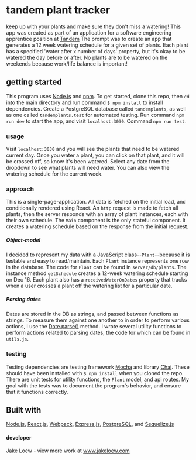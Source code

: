 # tandem plant tracker
keep up with your plants and make sure they don't miss a watering!
This app was created as part of an application for a software engineering apprentice position at [Tandem](https://madeintandem.com)
The prompt was to create an app that generates a 12 week watering schedule for a given set of plants. Each plant has a specified 'water after x number of days' property, but it's okay to be watered the day before or after. No plants are to be watered on the weekends because work/life balance is important!

## getting started
This program uses [Node.js](https://nodejs.org/en/) and [npm](https://www.npmjs.com/). 
To get started, clone this repo, then `cd` into the main directory and run command `$ npm install` to install dependencies. Create a PostgreSQL database called `tandemplants`, as well as one called `tandemplants.test` for automated testing. 
Run command `npm run dev` to start the app, and visit `localhost:3030`. Command `npm run test`.

### usage
Visit `localhost:3030` and you will see the plants that need to be watered current day. Once you water a plant, you can click on that plant, and it will be crossed off, so know it's been watered. Select any date from the dropdown to see what plants will need water. You can also view the watering schedule for the current week.

### approach
This is a single-page-application. All data is fetched on the initial load, and conditionally rendered using React. An `http` request is made to fetch all plants, then the server responds with an array of plant instances, each with their own schedule. The `Main` component is the only stateful component. It creates a watering schedule based on the response from the initial request.

##### Object-model
I decided to represent my data with a JavaScript class--`Plant`--because it is testable and easy to read/maintain. Each `Plant` instance represents one row in the database. The code for `Plant` can be found in `server/db/plants`. The instance method `getSchedule` creates a 12-week watering schedule starting on Dec 16. 
Each plant also has a `receivedWaterOnDates` property that tracks when a user crosses a plant off the watering list for a particular date.

##### Parsing dates
 Dates are stored in the DB as strings, and passed between functions as strings. To measure them against one another to in order to perform various actions, I use the [Date.parse()](https://developer.mozilla.org/en-US/docs/Web/JavaScript/Reference/Global_Objects/Date/parse) method. I wrote several utility functions to perform actions related to parsing dates, the code for which can be found in `utils.js`.

### testing
Testing dependencies are testing framework [Mocha](https://mochajs.org/) and library [Chai](https://www.chaijs.com/). These should have been installed with `$ npm install` when you cloned the repo. There are unit tests for utility functions, the `Plant` model, and api routes. My goal with the tests was to document the program's behavior, and ensure that it functions correctly.

## Built with
[Node.js](https://nodejs.org), 
[React.js](https://reactjs.org/), 
[Webpack](https://webpack.js.org/), 
[Express.js](https://expressjs.com), 
[PostgreSQL](https://postgresapp.com/), and 
[Sequelize.js](https://sequelize.org/)

#### developer
Jake Loew - view more work at www.jakeloew.com
